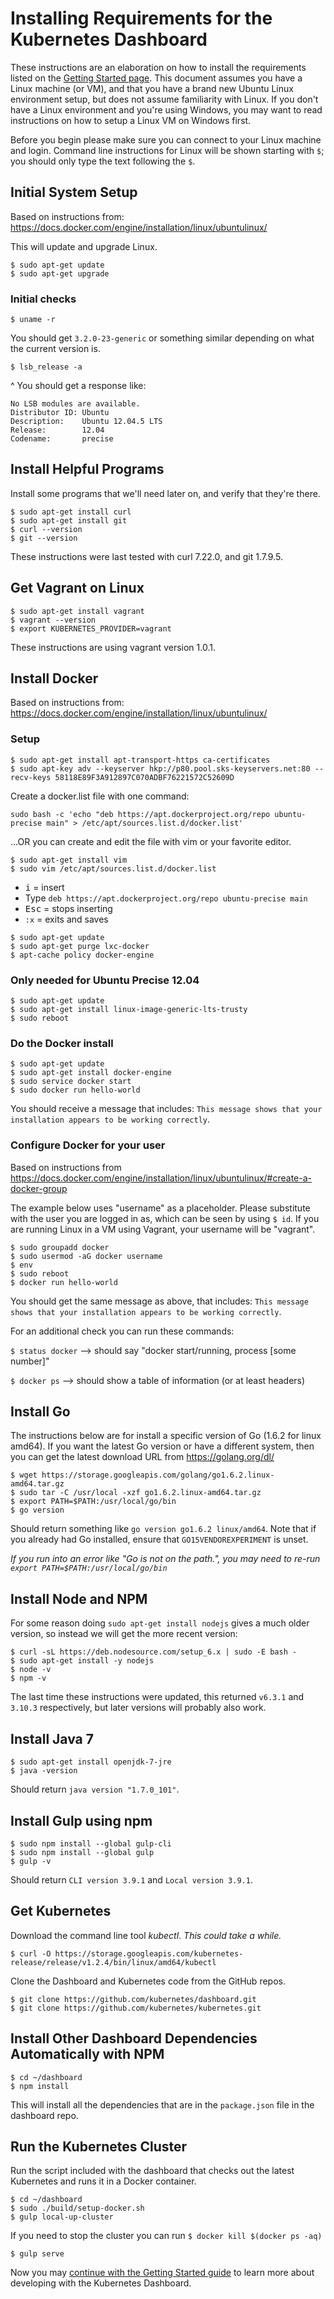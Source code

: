 # Installing Requirements for the Kubernetes Dashboard

These instructions are an elaboration on how to install the requirements listed on the [Getting Started page](getting-started.md). This document assumes you have a Linux machine (or VM), and that you have a brand new Ubuntu Linux environment setup, but does not assume familiarity with Linux. If you don't have a Linux environment and you're using Windows, you may want to read instructions on how to setup a Linux VM on Windows first.

Before you begin please make sure you can connect to your Linux machine and login. Command line instructions for Linux will be shown starting with `$`; you should only type the text following the `$`.

## Initial System Setup
Based on instructions from: https://docs.docker.com/engine/installation/linux/ubuntulinux/

This will update and upgrade Linux.
```
$ sudo apt-get update
$ sudo apt-get upgrade
```
### Initial checks
```
$ uname -r
```
You should get `3.2.0-23-generic` or something similar depending on what the current version is.

```
$ lsb_release -a
```
^ You should get a response like:
```
No LSB modules are available.
Distributor ID: Ubuntu
Description:    Ubuntu 12.04.5 LTS
Release:        12.04
Codename:       precise
```


## Install Helpful Programs
Install some programs that we'll need later on, and verify that they're there. 
```
$ sudo apt-get install curl
$ sudo apt-get install git
$ curl --version
$ git --version
```
These instructions were last tested with curl 7.22.0, and git 1.7.9.5.

## Get Vagrant on Linux

```
$ sudo apt-get install vagrant
$ vagrant --version
$ export KUBERNETES_PROVIDER=vagrant
```
These instructions are using vagrant version 1.0.1.

## Install Docker

Based on instructions from: https://docs.docker.com/engine/installation/linux/ubuntulinux/

### Setup
```
$ sudo apt-get install apt-transport-https ca-certificates
$ sudo apt-key adv --keyserver hkp://p80.pool.sks-keyservers.net:80 --recv-keys 58118E89F3A912897C070ADBF76221572C52609D
```

Create a docker.list file with one command:

```
sudo bash -c 'echo "deb https://apt.dockerproject.org/repo ubuntu-precise main" > /etc/apt/sources.list.d/docker.list'
```

...OR you can create and edit the file with vim or your favorite editor.

```
$ sudo apt-get install vim
$ sudo vim /etc/apt/sources.list.d/docker.list
```
* <kbd>i</kbd> = insert
* Type `deb https://apt.dockerproject.org/repo ubuntu-precise main`
* <kbd>Esc</kbd> = stops inserting
* `:x` = exits and saves

```
$ sudo apt-get update
$ sudo apt-get purge lxc-docker
$ apt-cache policy docker-engine
```

### Only needed for Ubuntu Precise 12.04
```
$ sudo apt-get update
$ sudo apt-get install linux-image-generic-lts-trusty
$ sudo reboot
```
### Do the Docker install
```
$ sudo apt-get update
$ sudo apt-get install docker-engine
$ sudo service docker start
$ sudo docker run hello-world
```

You should receive a message that includes: `This message shows that your installation appears to be working correctly`.

### Configure Docker for your user
Based on instructions from https://docs.docker.com/engine/installation/linux/ubuntulinux/#create-a-docker-group

The example below uses "username" as a placeholder. Please substitute with the user you are logged in as, which can be seen by using `$ id`.
If you are running Linux in a VM using Vagrant, your username will be "vagrant".

```
$ sudo groupadd docker
$ sudo usermod -aG docker username
$ env
$ sudo reboot
$ docker run hello-world
```

You should get the same message as above, that includes: `This message shows that your installation appears to be working correctly`.

For an additional check you can run these commands:

`$ status docker` --> should say  "docker start/running, process [some number]"

`$ docker ps` --> should show a table of information (or at least headers)


## Install Go

The instructions below are for install a specific version of Go (1.6.2 for linux amd64). If you want the latest Go version or have a different system, then you can get the latest download URL from https://golang.org/dl/
```
$ wget https://storage.googleapis.com/golang/go1.6.2.linux-amd64.tar.gz
$ sudo tar -C /usr/local -xzf go1.6.2.linux-amd64.tar.gz
$ export PATH=$PATH:/usr/local/go/bin
$ go version
```
Should return something like `go version go1.6.2 linux/amd64`. Note that if you already had Go installed, ensure that `GO15VENDOREXPERIMENT` is unset.

*If you run into an error like "Go is not on the path.", you may need to re-run `export PATH=$PATH:/usr/local/go/bin`*

## Install Node and NPM
For some reason doing `sudo apt-get install nodejs` gives a much older version, so instead we will get the more recent version:

```
$ curl -sL https://deb.nodesource.com/setup_6.x | sudo -E bash -
$ sudo apt-get install -y nodejs
$ node -v
$ npm -v
```
The last time these instructions were updated, this returned `v6.3.1` and `3.10.3` respectively, but later versions will probably also work.

## Install Java 7
```
$ sudo apt-get install openjdk-7-jre
$ java -version
```
Should return `java version "1.7.0_101"`.

## Install Gulp using npm 
```
$ sudo npm install --global gulp-cli
$ sudo npm install --global gulp
$ gulp -v
```
Should return `CLI version 3.9.1` and `Local version 3.9.1`.


## Get Kubernetes

Download the command line tool _kubectl_. *This could take a while.*

```
$ curl -O https://storage.googleapis.com/kubernetes-release/release/v1.2.4/bin/linux/amd64/kubectl
```

Clone the Dashboard and Kubernetes code from the GitHub repos.

```
$ git clone https://github.com/kubernetes/dashboard.git
$ git clone https://github.com/kubernetes/kubernetes.git
```

## Install Other Dashboard Dependencies Automatically with NPM

```
$ cd ~/dashboard
$ npm install
```
This will install all the dependencies that are in the `package.json` file in the dashboard repo.

## Run the Kubernetes Cluster

Run the script included with the dashboard that checks out the latest Kubernetes and runs it in a Docker container.

```
$ cd ~/dashboard
$ sudo ./build/setup-docker.sh
$ gulp local-up-cluster
```
If you need to stop the cluster you can run `$ docker kill $(docker ps -aq)`

```
$ gulp serve
```

Now you may [continue with the Getting Started guide](getting-started.md) to learn more about developing with the Kubernetes Dashboard.
